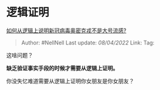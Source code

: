 # 逻辑证明
[如何从逻辑上说明新冠病毒奥密克戎不是大号流感?](https://www.zhihu.com/question/526155418/answer/2425130602)

> Author: #NellNell 
> Last update: *08/04/2022* 
> Link:
> Tag: 

这啥问题？

**缺乏验证事实手段的时候才需要从逻辑上证明。**

你没失忆难道需要从逻辑上证明你女朋友是你女朋友？